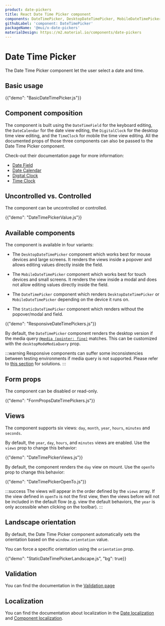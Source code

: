```yaml
---
product: date-pickers
title: React Date Time Picker component
components: DateTimePicker, DesktopDateTimePicker, MobileDateTimePicker, StaticDateTimePicker
githubLabel: 'component: DateTimePicker'
packageName: '@mui/x-date-pickers'
materialDesign: https://m2.material.io/components/date-pickers
---
```


# Date Time Picker

<p class="description">The Date Time Picker component let the user select a date and time.</p>

## Basic usage

{{"demo": "BasicDateTimePicker.js"}}

## Component composition

The component is built using the `DateTimeField` for the keyboard editing, the `DateCalendar` for the date view editing, the `DigitalClock` for the desktop time view editing, and the `TimeClock` for mobile the time view editing.
All the documented props of those three components can also be passed to the Date Time Picker component.

Check-out their documentation page for more information:

- [Date Field](/x/react-date-pickers/date-field/)
- [Date Calendar](/x/react-date-pickers/date-calendar/)
- [Digital Clock](/x/react-date-pickers/digital-clock/)
- [Time Clock](/x/react-date-pickers/time-clock/)

## Uncontrolled vs. Controlled

The component can be uncontrolled or controlled.

{{"demo": "DateTimePickerValue.js"}}

## Available components

The component is available in four variants:

- The `DesktopDateTimePicker` component which works best for mouse devices and large screens.
  It renders the views inside a popover and allows editing values directly inside the field.

- The `MobileDateTimePicker` component which works best for touch devices and small screens.
  It renders the view inside a modal and does not allow editing values directly inside the field.

- The `DateTimePicker` component which renders `DesktopDateTimePicker` or `MobileDateTimePicker` depending on the device it runs on.

- The `StaticDateTimePicker` component which renders without the popover/modal and field.

{{"demo": "ResponsiveDateTimePickers.js"}}

By default, the `DateTimePicker` component renders the desktop version if the media query [`@media (pointer: fine)`](https://developer.mozilla.org/en-US/docs/Web/CSS/@media/pointer) matches.
This can be customized with the `desktopModeMediaQuery` prop.

:::warning
Responsive components can suffer some inconsistencies between testing environments if media query is not supported.
Please refer to [this section](/x/react-date-pickers/base-concepts/#testing-caveats) for solutions.
:::

## Form props

The component can be disabled or read-only.

{{"demo": "FormPropsDateTimePickers.js"}}

## Views

The component supports six views: `day`, `month`, `year`, `hours`, `minutes` and `seconds`.

By default, the `year`, `day`, `hours`, and `minutes` views are enabled.
Use the `views` prop to change this behavior:

{{"demo": "DateTimePickerViews.js"}}

By default, the component renders the `day` view on mount.
Use the `openTo` prop to change this behavior:

{{"demo": "DateTimePickerOpenTo.js"}}

:::success
The views will appear in the order defined by the `views` array.
If the view defined in `openTo` is not the first view, then the views before will not be included in the default flow
(e.g. view the default behaviors, the `year` is only accessible when clicking on the toolbar).
:::

## Landscape orientation

By default, the Date Time Picker component automatically sets the orientation based on the `window.orientation` value.

You can force a specific orientation using the `orientation` prop.

{{"demo": "StaticDateTimePickerLandscape.js", "bg": true}}

## Validation

You can find the documentation in the [Validation page](/x/react-date-pickers/validation/)

## Localization

You can find the documentation about localization in the [Date localization](/x/react-date-pickers/adapters-locale/) and [Component localization](/x/react-date-pickers/localization/).
